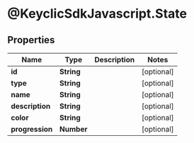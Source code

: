 # @KeyclicSdkJavascript.State

## Properties
Name | Type | Description | Notes
------------ | ------------- | ------------- | -------------
**id** | **String** |  | [optional] 
**type** | **String** |  | [optional] 
**name** | **String** |  | [optional] 
**description** | **String** |  | [optional] 
**color** | **String** |  | [optional] 
**progression** | **Number** |  | [optional] 


